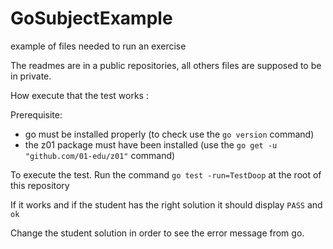 # GoSubjectExample

example of files needed to run an exercise

The readmes are in a public repositories, all others files are supposed to be in private.

How execute that the test works :

Prerequisite:

- go must be installed properly (to check use the `go version` command)
- the z01 package must have been installed (use the `go get -u "github.com/01-edu/z01"` command)

To execute the test. Run the command `go test -run=TestDoop` at the root of this repository

If it works and if the student has the right solution it should display `PASS` and `ok`

Change the student solution in order to see the error message from go.
